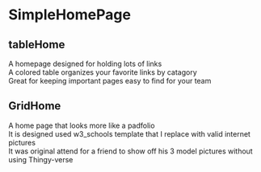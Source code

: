 # SimpleHomePage
## tableHome
A homepage designed for holding lots of links  
A colored table organizes your favorite links by catagory  
Great for keeping important pages easy to find for your team
## GridHome
A home page that looks more like a padfolio  
It is designed used w3_schools template that I replace with valid internet pictures  
It was original attend for a friend to show off his 3 model pictures without using Thingy-verse  
